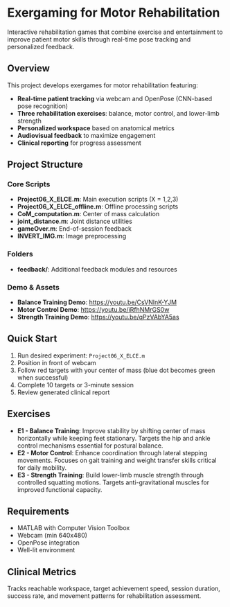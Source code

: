 # Exergaming for Motor Rehabilitation

Interactive rehabilitation games that combine exercise and entertainment to improve patient motor skills through real-time pose tracking and personalized feedback.

## Overview

This project develops exergames for motor rehabilitation featuring:
- **Real-time patient tracking** via webcam and OpenPose (CNN-based pose recognition)
- **Three rehabilitation exercises**: balance, motor control, and lower-limb strength
- **Personalized workspace** based on anatomical metrics
- **Audiovisual feedback** to maximize engagement
- **Clinical reporting** for progress assessment

## Project Structure

### Core Scripts
- **Project06_X_ELCE.m**: Main execution scripts (X = 1,2,3)
- **Project06_X_ELCE_offline.m**: Offline processing scripts
- **CoM_computation.m**: Center of mass calculation
- **joint_distance.m**: Joint distance utilities
- **gameOver.m**: End-of-session feedback
- **INVERT_IMG.m**: Image preprocessing

### Folders
- **feedback/**: Additional feedback modules and resources

### Demo & Assets
- **Balance Training Demo**: https://youtu.be/CsVNlnK-YJM
- **Motor Control Demo**: https://youtu.be/iRfhNMrGS0w
- **Strength Training Demo**: https://youtu.be/qPzVAbYA5as

## Quick Start

1. Run desired experiment: `Project06_X_ELCE.m`
2. Position in front of webcam
3. Follow red targets with your center of mass (blue dot becomes green when successful)
4. Complete 10 targets or 3-minute session
5. Review generated clinical report

## Exercises

- **E1 - Balance Training**: Improve stability by shifting center of mass horizontally while keeping feet stationary. Targets the hip and ankle control mechanisms essential for postural balance.
- **E2 - Motor Control**: Enhance coordination through lateral stepping movements. Focuses on gait training and weight transfer skills critical for daily mobility.
- **E3 - Strength Training**: Build lower-limb muscle strength through controlled squatting motions. Targets anti-gravitational muscles for improved functional capacity.

## Requirements

- MATLAB with Computer Vision Toolbox
- Webcam (min 640x480)
- OpenPose integration
- Well-lit environment

## Clinical Metrics

Tracks reachable workspace, target achievement speed, session duration, success rate, and movement patterns for rehabilitation assessment.
